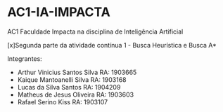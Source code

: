 # AC1-IA-IMPACTA
AC1 Faculdade Impacta na disciplina de Inteligência Artificial

[x]Segunda parte da atividade contínua 1 - Busca Heurística e Busca A*

Integrantes:
- Arthur Vinicius Santos Silva    RA: 1903665
- Kaique Mantoanelli Silva        RA: 1903168
- Lucas da Silva Santos           RA: 1904209
- Matheus de Jesus Oliveira       RA: 1903603
- Rafael Serino Kiss              RA: 1903107

